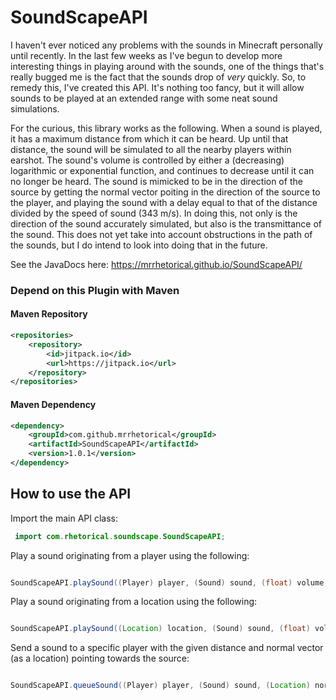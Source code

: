 # SoundScapeAPI

I haven't ever noticed any problems with the sounds in Minecraft personally until recently. In the last few weeks as I've begun to develop more interesting things in playing around with the sounds, one of the things that's really bugged me is the fact that the sounds drop of *very* quickly. So, to remedy this, I've created this API. It's nothing too fancy, but it will allow sounds to be played at an extended range with some neat sound simulations.

For the curious, this library works as the following. When a sound is played, it has a maximum distance from which it can be heard. Up until that distance, the sound will be simulated to all the nearby players within earshot. The sound's volume is controlled by either a (decreasing) logarithmic or exponential function, and continues to decrease until it can no longer be heard. The sound is mimicked to be in the direction of the source by getting the normal vector poiting in the direction of the source to the player, and playing the sound with a delay equal to that of the distance divided by the speed of sound (343 m/s). In doing this, not only is the direction of the sound accurately simulated, but also is the transmittance of the sound. This does not yet take into account obstructions in the path of the sounds, but I do intend to look into doing that in the future.

See the JavaDocs here: https://mrrhetorical.github.io/SoundScapeAPI/

### Depend on this Plugin with Maven

#### Maven Repository
```xml
<repositories>
	<repository>
		<id>jitpack.io</id>
		<url>https://jitpack.io</url>
	</repository>
</repositories>
```

#### Maven Dependency
```xml
<dependency>
	<groupId>com.github.mrrhetorical</groupId>
	<artifactId>SoundScapeAPI</artifactId>
	<version>1.0.1</version>
</dependency>
```

How to use the API
------

Import the main API class:
```java
 import com.rhetorical.soundscape.SoundScapeAPI;
```

Play a sound originating from a player using the following:
```java

SoundScapeAPI.playSound((Player) player, (Sound) sound, (float) volume, (float) pitch, (float) distance);
```

Play a sound originating from a location using the following:
```java

SoundScapeAPI.playSound((Location) location, (Sound) sound, (float) volume, (float) pitch, (float) distance);
```

Send a sound to a specific player with the given distance and normal vector (as a location) pointing towards the source:
```java

SoundScapeAPI.queueSound((Player) player, (Sound) sound, (Location) normal, (float) volume, (float) pitch, (float) distance);
```
